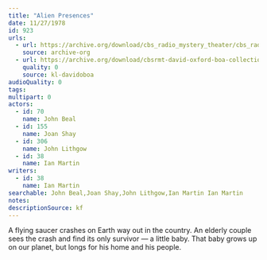 ```yaml
---
title: "Alien Presences"
date: 11/27/1978
id: 923
urls: 
  - url: https://archive.org/download/cbs_radio_mystery_theater/cbs_radio_mystery_theater-0901-0950.zip/cbs_radio_mystery_theater-0901-0950%2Fcbsrmt_0923_alien_presences.mp3
    source: archive-org
  - url: https://archive.org/download/cbsrmt-david-oxford-boa-collection/CBSRMT-781127-0923-Alien-Presences-(128-48)_WBBM-JE-{BoA}.mp3
    quality: 0
    source: kl-davidoboa
audioQuality: 0
tags: 
multipart: 0
actors:  
  - id: 70
    name: John Beal  
  - id: 155
    name: Joan Shay  
  - id: 306
    name: John Lithgow  
  - id: 38
    name: Ian Martin
writers:  
  - id: 38
    name: Ian Martin
searchable: John Beal,Joan Shay,John Lithgow,Ian Martin Ian Martin
notes: 
descriptionSource: kf
---
```

A flying saucer crashes on Earth way out in the country. An elderly couple sees the crash and find its only survivor — a little baby. That baby grows up on our planet, but longs for his home and his people.